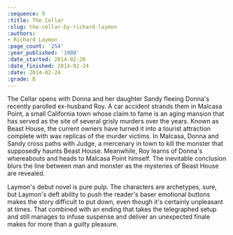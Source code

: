 ```yaml
---
:sequence: 9
:title: The Cellar
:slug: the-cellar-by-richard-laymon
:authors:
- Richard Laymon
:page_count: '254'
:year_published: '1980'
:date_started: 2014-02-20
:date_finished: 2014-02-24
:date: 2014-02-24
:grade: B
---
```

The Cellar opens with Donna and her daughter Sandy fleeing Donna's recently parolled ex-husband Roy. A car accident strands them in Malcasa Point, a small California town whose claim to fame is an aging mansion that has served as the site of several grisly murders over the years. Known as Beast House, the current owners have turned it into a tourist attraction complete with wax replicas of the murder victims. In Malcasa, Donna and Sandy cross paths with Judge, a mercenary in town to kill the monster that supposedly haunts Beast House. Meanwhile, Roy learns of Donna's whereabouts and heads to Malcasa Point himself. The inevitable conclusion blurs the line between man and monster as the mysteries of Beast House are revealed.

Laymon's debut novel is pure pulp. The characters are archetypes, sure, but Laymon's deft ability to push the reader's baser emotional buttons makes the story difficult to put down, even though it's certainly unpleasant at times. That combined with an ending that takes the telegraphed setup and still manages to infuse suspense and deliver an unexpected finale makes for more than a guilty pleasure.